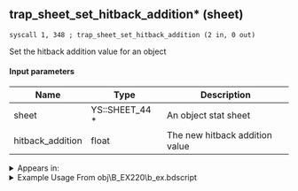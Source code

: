 ## trap_sheet_set_hitback_addition* (sheet)

`syscall 1, 348 ; trap_sheet_set_hitback_addition (2 in, 0 out)`

Set the hitback addition value for an object

#### Input parameters
| Name | Type | Description
|------|------|------------
| sheet   | YS::SHEET_44 *   | An object stat sheet
| hitback_addition   | float   | The new hitback addition value




<details>
	<summary>Appears in:</summary>
| filename | Entity (obj)
|----------|-------------
| obj\B_EX220\b_ex.bdscript       | ((F) Saix’s claymore (Usable))          
| obj\B_EX220_LV99\b_ex.bdscript       | ((F) Saix’s claymore limit cut (Usable))          

</details>

<details>
	<summary>Example Usage From obj\B_EX220\b_ex.bdscript</summary>
```plaintext
L409:
 popToSp 4
 popToSp 0
 pushFromPSp 12
 pushImmf 300
 gosub 8, L545
 pushFromPSp 8
 pushImmf 180
 gosub 8, L545
 gosub 8, L621
 memcpyToSp 16, 16
 pushFromPSp 16
 syscall 1, 84 ; trap_obj_sheet (1 in, 1 out)
 pushImmf 200
 syscall 1, 348 ; trap_sheet_set_hitback_addition (2 in, 0 out)
```
</details>

